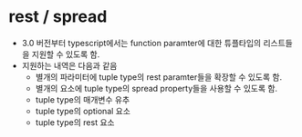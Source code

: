 # rest / spread

* 3.0 버전부터 typescript에서는 function paramter에 대한 튜플타입의 리스트들을 지원할 수 있도록 함.
* 지원하는 내역은 다음과 같음
  * 별개의 파라미터에 tuple type의 rest paramter들을 확장할 수 있도록 함.
  * 별개의 요소에 tuple type의 spread property들을 사용할 수 있도록 함.
  * tuple type의 매개변수 유추
  * tuple type의 optional 요소
  * tuple type의 rest 요소



